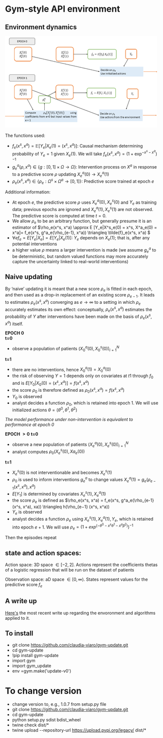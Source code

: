 # Gym-style API environment

## Environment dynamics

<img width="500" height="300" src="https://github.com/claudia-viaro/gym-update/blob/main/dynamics.png">

The functions used:
- $f_e(x^s, x^a) = \mathbb{E}[Y_e|X_e(1) = (x^s, x^a)]$: Causal mechanism determining probability of $Y_e = 1$ given $X_e(1)$. We will take $f_e(x^s, x^a) = (1 + \exp^{−x^s−x^a})^{−1}$
- $g^a_e(\rho, x^a) \in \{g : [0, 1] \times \Omega \rightarrow \Omega \}$: Intervention process on $X^a$ in response to a predictive score $\rho$ updating $X^a_e(0) \rightarrow X^a_e(1)$
- $\rho_e(x^s, x^a) \in \{\rho_e : \Omega^s \times \Omega^a \rightarrow [0, 1]\}$: Predictive score trained at epoch $e$


Additional information:
- At epoch $e$, the predictive score $\rho$ uses $X^a_e(0), X^s_e(0)$ and $Y_e$ as training data; previous epochs are ignored and $X^a_e(1), X^s_e(1)$ are not observed. The predictive score is computed at time $t=0$.
- We allow $\rho_e$ to be an arbitrary function, but generally presume it is an estimator of $\rho_e(x^s, x^a) \approx E [Y_e|X^s_e(0) = x^s, X^a_e(0) = x^a]= f_e(x^s, g^a_e(\rho_{e-1}, x^a)) \triangleq \tilde{f}_e(x^s, x^a) $
- $\forall e f_e = E[Y_e|X_e] = E[Y_e|X_e(1)]$: $Y_e$ depends on $X_e(1)$; that is, after any potential interventions
- a higher value $\rho$ means a larger intervention is made (we assume $g^a_e$ to be deterministic, but random valued functions may more accurately capture the
uncertainty linked to real-world interventions)



## Naive updating
By  ‘naive’ updating it is meant that a new score $ρ_e$ is fitted in each epoch, and then used as a drop-in replacement of an existing score $ρ_{e−1}$. It leads
to estimates $\rho_e(x^s, x^a)$ converging as $e \rightarrow \infty$ to a setting in which $\rho_e$ accurately estimates its own effect: conceptually, $\rho_e(x^s, x^a)$ estimates the probability of $Y$ after interventions have been made on the basis of $\rho_e(x^s, x^a)$ itself. <br /> 

**EPOCH 0** <br />
**t=0** <br />
- observe a population of patients $(X_0^a(0),X_0^s(0))_{i=1}^N$

**t=1** <br />
- there are no interventions, hence $X_0^a(1) = X_0^a(0)$
- the risk of observing $Y = 1$ depends only on covariates at $t1$ through $f_0$ and is $E[Y_0|X_0(0) = (x^s, x^a)] =f(x^s, x^a)$
- the score $\rho_0$ is therefore defined as $\rho_0(x^s, x^a) = f(x^s, x^a)$
- $Y_0$ is observed 
- analyst decides a function $\rho_0$, which is retained into epoch 1. We will use initialized actions $\theta = (\theta^0, \theta^1, \theta^2)$

_The model performance under non-intervention is equivalent to performance at epoch 0_ <br />

**EPOCH $>0$**
**t=0**<br />
- observe a new population of patients $(X_e^a(0),X_e^s(0))_{i=1}^N$
- analyst computes $\rho_0 (X^s_e(0), Xa_e(0))$

**t=1**<br />
- $X^s_e(0)$ is not interventionable and becomes $X^s_e(1)$
- $\rho_0$ is used to inform interventions $g^a_e$ to change values $X^a_e(1) = g_e(\rho_{e-1}(x^s, x^a), x^a)$
- $E[Y_1]$ is determined by covariates $X^s_e(1), X^a_e(1)$
- the score $ρ_e$ is defined as $\rho_e(x^s, x^a) = f_e(x^s, g^a_e(\rho_{e-1}(x^s, x^a), xa))  \triangleq h(\rho_{e−1} (x^s, x^a))
- $Y_e$ is observed 
- analyst decides a function $\rho_e$ using $X^s_e(1), X^a_e(1), Y_e$, which is retained into epoch $e+1$. We will use $\rho_e =(1 + exp^(−\theta^0 −x^s \theta^1 −x^a \beta^2 ))^{−1}$ <br />

Then the episodes repeat <br />

## state and action spaces:
Action space: 3D space $\in [-2, 2]$. Actions represent the coefficients thetas of a logistic regression that will be run on the dataset of patients         <br />    

Observation space: aD space $\in [0, \infty)$. States represent values for the predictive score $f_e$  <br />


## A write up
[Here's](https://www.overleaf.com/project/62b89d3b150bcf81e449aeb3) the most recent write up regarding the envoronment and algorithms applied to it.

## To install
- git clone https://github.com/claudia-viaro/gym-update.git
- cd gym-update
- !pip install gym-update
- import gym
- import gym_update
- env =gym.make('update-v0')

# To change version
- change version to, e.g., 1.0.7 from setup.py file
- git clone https://github.com/claudia-viaro/gym-update.git
- cd gym-update
- python setup.py sdist bdist_wheel
- twine check dist/*
- twine upload --repository-url https://upload.pypi.org/legacy/ dist/*
